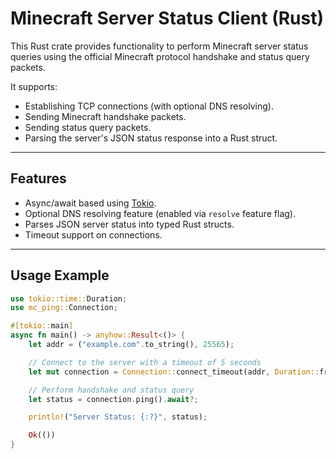 # Minecraft Server Status Client (Rust)

This Rust crate provides functionality to perform Minecraft server status queries using the official Minecraft protocol handshake and status query packets.

It supports:
- Establishing TCP connections (with optional DNS resolving).
- Sending Minecraft handshake packets.
- Sending status query packets.
- Parsing the server's JSON status response into a Rust struct.

---

## Features

- Async/await based using [Tokio](https://tokio.rs/).
- Optional DNS resolving feature (enabled via `resolve` feature flag).
- Parses JSON server status into typed Rust structs.
- Timeout support on connections.

---

## Usage Example

```rust
use tokio::time::Duration;
use mc_ping::Connection;

#[tokio::main]
async fn main() -> anyhow::Result<()> {
    let addr = ("example.com".to_string(), 25565);

    // Connect to the server with a timeout of 5 seconds
    let mut connection = Connection::connect_timeout(addr, Duration::from_secs(5)).await?;

    // Perform handshake and status query
    let status = connection.ping().await?;

    println!("Server Status: {:?}", status);

    Ok(())
}

